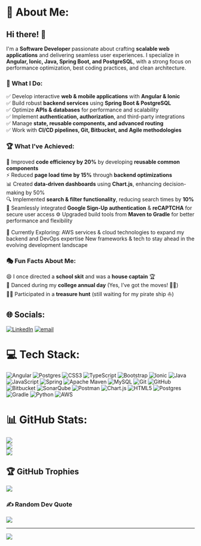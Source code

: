 # 💫 About Me:

## Hi there! 👋  

I'm a **Software Developer** passionate about crafting **scalable web applications** and delivering seamless user experiences. I specialize in **Angular, Ionic, Java, Spring Boot, and PostgreSQL**, with a strong focus on performance optimization, best coding practices, and clean architecture.  

### 🚀 What I Do:  
✅ Develop interactive **web & mobile applications** with **Angular & Ionic**  
✅ Build robust **backend services** using **Spring Boot & PostgreSQL**  
✅ Optimize **APIs & databases** for performance and scalability  
✅ Implement **authentication, authorization**, and third-party integrations  
✅ Manage **state, reusable components, and advanced routing**  
✅ Work with **CI/CD pipelines, Git, Bitbucket, and Agile methodologies**  

### 🏆 What I’ve Achieved:  
🚀 Improved **code efficiency by 20%** by developing **reusable common components**  
⚡ Reduced **page load time by 15%** through **backend optimizations**  
📊 Created **data-driven dashboards** using **Chart.js**, enhancing decision-making by 50%  
🔍 Implemented **search & filter functionality**, reducing search times by **10%**  
🔐 Seamlessly integrated **Google Sign-Up authentication** & **reCAPTCHA** for secure user access
⚙️ Upgraded build tools from **Maven to Gradle** for better performance and flexibility

🌱 Currently Exploring:
AWS services & cloud technologies to expand my backend and DevOps expertise
New frameworks & tech to stay ahead in the evolving development landscape


### 🎭 Fun Facts About Me:  
😄 I once directed a **school skit** and was a **house captain** 🏆  
💃 Danced during my **college annual day** (Yes, I’ve got the moves! 💃🔥)  
🕵️‍♀️ Participated in a **treasure hunt** (still waiting for my pirate ship ⛵)  


## 🌐 Socials:
[![LinkedIn](https://img.shields.io/badge/LinkedIn-%230077B5.svg?logo=linkedin&logoColor=white)](https://linkedin.com/in/https://linkedin.com/in/shreedevi-patil-3509a6247/) [![email](https://img.shields.io/badge/Email-D14836?logo=gmail&logoColor=white)](mailto:shreedevi031@gmail.com) 

# 💻 Tech Stack:
![Angular](https://img.shields.io/badge/angular-%23DD0031.svg?style=for-the-badge&logo=angular&logoColor=white) ![Postgres](https://img.shields.io/badge/postgres-%23316192.svg?style=for-the-badge&logo=postgresql&logoColor=white) ![CSS3](https://img.shields.io/badge/css3-%231572B6.svg?style=for-the-badge&logo=css3&logoColor=white) ![TypeScript](https://img.shields.io/badge/typescript-%23007ACC.svg?style=for-the-badge&logo=typescript&logoColor=white) ![Bootstrap](https://img.shields.io/badge/bootstrap-%238511FA.svg?style=for-the-badge&logo=bootstrap&logoColor=white) ![Ionic](https://img.shields.io/badge/Ionic-%233880FF.svg?style=for-the-badge&logo=Ionic&logoColor=white) ![Java](https://img.shields.io/badge/java-%23ED8B00.svg?style=for-the-badge&logo=openjdk&logoColor=white) ![JavaScript](https://img.shields.io/badge/javascript-%23323330.svg?style=for-the-badge&logo=javascript&logoColor=%23F7DF1E) ![Spring](https://img.shields.io/badge/spring-%236DB33F.svg?style=for-the-badge&logo=spring&logoColor=white) ![Apache Maven](https://img.shields.io/badge/Apache%20Maven-C71A36?style=for-the-badge&logo=Apache%20Maven&logoColor=white) ![MySQL](https://img.shields.io/badge/mysql-4479A1.svg?style=for-the-badge&logo=mysql&logoColor=white) ![Git](https://img.shields.io/badge/git-%23F05033.svg?style=for-the-badge&logo=git&logoColor=white) ![GitHub](https://img.shields.io/badge/github-%23121011.svg?style=for-the-badge&logo=github&logoColor=white) ![Bitbucket](https://img.shields.io/badge/bitbucket-%230047B3.svg?style=for-the-badge&logo=bitbucket&logoColor=white) ![SonarQube](https://img.shields.io/badge/SonarQube-black?style=for-the-badge&logo=sonarqube&logoColor=4E9BCD) ![Postman](https://img.shields.io/badge/Postman-FF6C37?style=for-the-badge&logo=postman&logoColor=white) ![Chart.js](https://img.shields.io/badge/chart.js-F5788D.svg?style=for-the-badge&logo=chart.js&logoColor=white) ![HTML5](https://img.shields.io/badge/html5-%23E34F26.svg?style=for-the-badge&logo=html5&logoColor=white) ![Postgres](https://img.shields.io/badge/postgres-%23316192.svg?style=for-the-badge&logo=postgresql&logoColor=white) ![Gradle](https://img.shields.io/badge/Gradle-02303A.svg?style=for-the-badge&logo=Gradle&logoColor=white) ![Python](https://img.shields.io/badge/python-3670A0?style=for-the-badge&logo=python&logoColor=ffdd54) ![AWS](https://img.shields.io/badge/AWS-%23FF9900.svg?style=for-the-badge&logo=amazon-aws&logoColor=white)
# 📊 GitHub Stats:
![](https://github-readme-stats.vercel.app/api?username=shree031&theme=dark&hide_border=false&include_all_commits=false&count_private=false)<br/>
![](https://github-readme-streak-stats.herokuapp.com/?user=shree031&theme=dark&hide_border=false)<br/>
![](https://github-readme-stats.vercel.app/api/top-langs/?username=shree031&theme=dark&hide_border=false&include_all_commits=false&count_private=false&layout=compact)

## 🏆 GitHub Trophies
![](https://github-profile-trophy.vercel.app/?username=shree031&theme=radical&no-frame=false&no-bg=true&margin-w=4)

### ✍️ Random Dev Quote
![](https://quotes-github-readme.vercel.app/api?type=horizontal&theme=radical)

---
[![](https://visitcount.itsvg.in/api?id=shree031&icon=0&color=0)](https://visitcount.itsvg.in)

